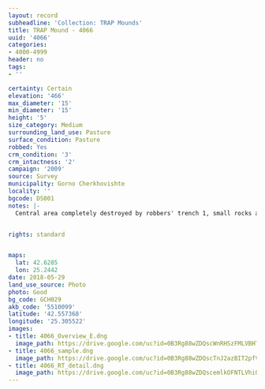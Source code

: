 ```yaml
---
layout: record
subheadline: 'Collection: TRAP Mounds'
title: TRAP Mound - 4066
uuid: '4066'
categories:
- 4000-4999
header: no
tags:
- ''

certainty: Certain
elevation: '466'
max_diameter: '15'
min_diameter: '15'
height: '5'
size_category: Medium
surrounding_land_use: Pasture
surface_condition: Pasture
robbed: Yes
crm_condition: '3'
crm_intactness: '2'
campaign: '2009'
source: Survey
municipality: Gorno Cherkhovishte
locality: ''
bgcode: DS001
notes: |-
  Central area completely destroyed by robbers' trench 1, small rocks and sandy soil on surface.


rights: standard


maps:
  lat: 42.6285
  lon: 25.2442
date: 2018-05-29
land_use_source: Photo
photo: Good
bg_code: GCH029
akb_code: '5510099'
latitude: '42.557368'
longitude: '25.305522'
images:
- title: 4066_Overview_E.dng
  image_path: https://drive.google.com/uc?id=0B3Rg88wZDQscWnRHSzFMLVBHTUE
- title: 4066_sample.dng
  image_path: https://drive.google.com/uc?id=0B3Rg88wZDQscTnJ2azBIT2pfVDA
- title: 4066_RT_detail.dng
  image_path: https://drive.google.com/uc?id=0B3Rg88wZDQscemlkOFNTLVhiQkU
---
```

